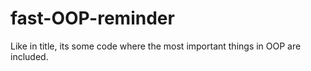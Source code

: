 # fast-OOP-reminder

Like in title, its some code where the most important things in OOP are included.
